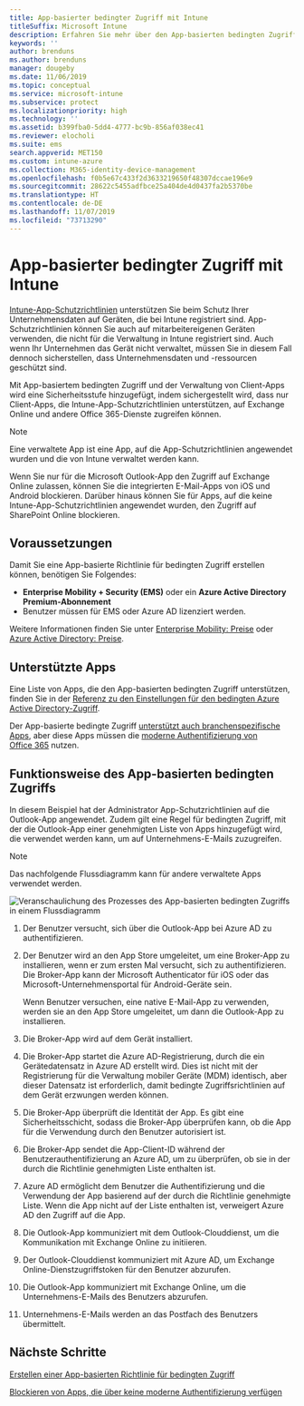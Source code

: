 ```yaml
---
title: App-basierter bedingter Zugriff mit Intune
titleSuffix: Microsoft Intune
description: Erfahren Sie mehr über den App-basierten bedingten Zugriff mit Intune.
keywords: ''
author: brenduns
ms.author: brenduns
manager: dougeby
ms.date: 11/06/2019
ms.topic: conceptual
ms.service: microsoft-intune
ms.subservice: protect
ms.localizationpriority: high
ms.technology: ''
ms.assetid: b399fba0-5dd4-4777-bc9b-856af038ec41
ms.reviewer: elocholi
ms.suite: ems
search.appverid: MET150
ms.custom: intune-azure
ms.collection: M365-identity-device-management
ms.openlocfilehash: f0b5e67c433f2d3633219650f48307dccae196e9
ms.sourcegitcommit: 28622c5455adfbce25a404de4d0437fa2b5370be
ms.translationtype: HT
ms.contentlocale: de-DE
ms.lasthandoff: 11/07/2019
ms.locfileid: "73713290"
---
```

# <a name="app-based-conditional-access-with-intune"></a>App-basierter bedingter Zugriff mit Intune

[Intune-App-Schutzrichtlinien](../apps/app-protection-policy.md) unterstützen Sie beim Schutz Ihrer Unternehmensdaten auf Geräten, die bei Intune registriert sind. App-Schutzrichtlinien können Sie auch auf mitarbeitereigenen Geräten verwenden, die nicht für die Verwaltung in Intune registriert sind. Auch wenn Ihr Unternehmen das Gerät nicht verwaltet, müssen Sie in diesem Fall dennoch sicherstellen, dass Unternehmensdaten und -ressourcen geschützt sind.

Mit App-basiertem bedingten Zugriff und der Verwaltung von Client-Apps wird eine Sicherheitsstufe hinzugefügt, indem sichergestellt wird, dass nur Client-Apps, die Intune-App-Schutzrichtlinien unterstützen, auf Exchange Online und andere Office 365-Dienste zugreifen können.

> [!NOTE]
> Eine verwaltete App ist eine App, auf die App-Schutzrichtlinien angewendet wurden und die von Intune verwaltet werden kann.

Wenn Sie nur für die Microsoft Outlook-App den Zugriff auf Exchange Online zulassen, können Sie die integrierten E-Mail-Apps von iOS und Android blockieren. Darüber hinaus können Sie für Apps, auf die keine Intune-App-Schutzrichtlinien angewendet wurden, den Zugriff auf SharePoint Online blockieren.

## <a name="prerequisites"></a>Voraussetzungen

Damit Sie eine App-basierte Richtlinie für bedingten Zugriff erstellen können, benötigen Sie Folgendes:

- **Enterprise Mobility + Security (EMS)** oder ein **Azure Active Directory Premium-Abonnement**
- Benutzer müssen für EMS oder Azure AD lizenziert werden.

Weitere Informationen finden Sie unter [Enterprise Mobility: Preise](https://www.microsoft.com/cloud-platform/enterprise-mobility-pricing) oder [Azure Active Directory: Preise](https://azure.microsoft.com/pricing/details/active-directory/).

## <a name="supported-apps"></a>Unterstützte Apps

Eine Liste von Apps, die den App-basierten bedingten Zugriff unterstützen, finden Sie in der [Referenz zu den Einstellungen für den bedingten Azure Active Directory-Zugriff](https://docs.microsoft.com/azure/active-directory/active-directory-conditional-access-technical-reference).

Der App-basierte bedingte Zugriff [unterstützt auch branchenspezifische Apps](app-modern-authentication-block.md), aber diese Apps müssen die [moderne Authentifizierung von Office 365](https://support.office.com/article/Using-Office-365-modern-authentication-with-Office-clients-776c0036-66fd-41cb-8928-5495c0f9168a) nutzen. 

## <a name="how-app-based-conditional-access-works"></a>Funktionsweise des App-basierten bedingten Zugriffs

In diesem Beispiel hat der Administrator App-Schutzrichtlinien auf die Outlook-App angewendet. Zudem gilt eine Regel für bedingten Zugriff, mit der die Outlook-App einer genehmigten Liste von Apps hinzugefügt wird, die verwendet werden kann, um auf Unternehmens-E-Mails zuzugreifen.

> [!NOTE]
> Das nachfolgende Flussdiagramm kann für andere verwaltete Apps verwendet werden.

![Veranschaulichung des Prozesses des App-basierten bedingten Zugriffs in einem Flussdiagramm](./media/app-based-conditional-access-intune/ca-intune-common-ways-3.png)

1. Der Benutzer versucht, sich über die Outlook-App bei Azure AD zu authentifizieren.

2. Der Benutzer wird an den App Store umgeleitet, um eine Broker-App zu installieren, wenn er zum ersten Mal versucht, sich zu authentifizieren. Die Broker-App kann der Microsoft Authenticator für iOS oder das Microsoft-Unternehmensportal für Android-Geräte sein.

   Wenn Benutzer versuchen, eine native E-Mail-App zu verwenden, werden sie an den App Store umgeleitet, um dann die Outlook-App zu installieren.

3. Die Broker-App wird auf dem Gerät installiert.

4. Die Broker-App startet die Azure AD-Registrierung, durch die ein Gerätedatensatz in Azure AD erstellt wird. Dies ist nicht mit der Registrierung für die Verwaltung mobiler Geräte (MDM) identisch, aber dieser Datensatz ist erforderlich, damit bedingte Zugriffsrichtlinien auf dem Gerät erzwungen werden können.

5. Die Broker-App überprüft die Identität der App. Es gibt eine Sicherheitsschicht, sodass die Broker-App überprüfen kann, ob die App für die Verwendung durch den Benutzer autorisiert ist.

6. Die Broker-App sendet die App-Client-ID während der Benutzerauthentifizierung an Azure AD, um zu überprüfen, ob sie in der durch die Richtlinie genehmigten Liste enthalten ist.

7. Azure AD ermöglicht dem Benutzer die Authentifizierung und die Verwendung der App basierend auf der durch die Richtlinie genehmigte Liste. Wenn die App nicht auf der Liste enthalten ist, verweigert Azure AD den Zugriff auf die App.

8. Die Outlook-App kommuniziert mit dem Outlook-Clouddienst, um die Kommunikation mit Exchange Online zu initiieren.

9. Der Outlook-Clouddienst kommuniziert mit Azure AD, um Exchange Online-Dienstzugriffstoken für den Benutzer abzurufen.

10. Die Outlook-App kommuniziert mit Exchange Online, um die Unternehmens-E-Mails des Benutzers abzurufen.

11. Unternehmens-E-Mails werden an das Postfach des Benutzers übermittelt.

## <a name="next-steps"></a>Nächste Schritte
[Erstellen einer App-basierten Richtlinie für bedingten Zugriff](app-based-conditional-access-intune-create.md)

[Blockieren von Apps, die über keine moderne Authentifizierung verfügen](app-modern-authentication-block.md)
